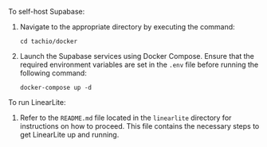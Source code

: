 To self-host Supabase:

1. Navigate to the appropriate directory by executing the command:
   ```
   cd tachio/docker
   ```
2. Launch the Supabase services using Docker Compose. Ensure that the required environment variables are set in the `.env` file before running the following command:
   ```
   docker-compose up -d
   ```

To run LinearLite:

1. Refer to the `README.md` file located in the `linearlite` directory for instructions on how to proceed. This file contains the necessary steps to get LinearLite up and running.

